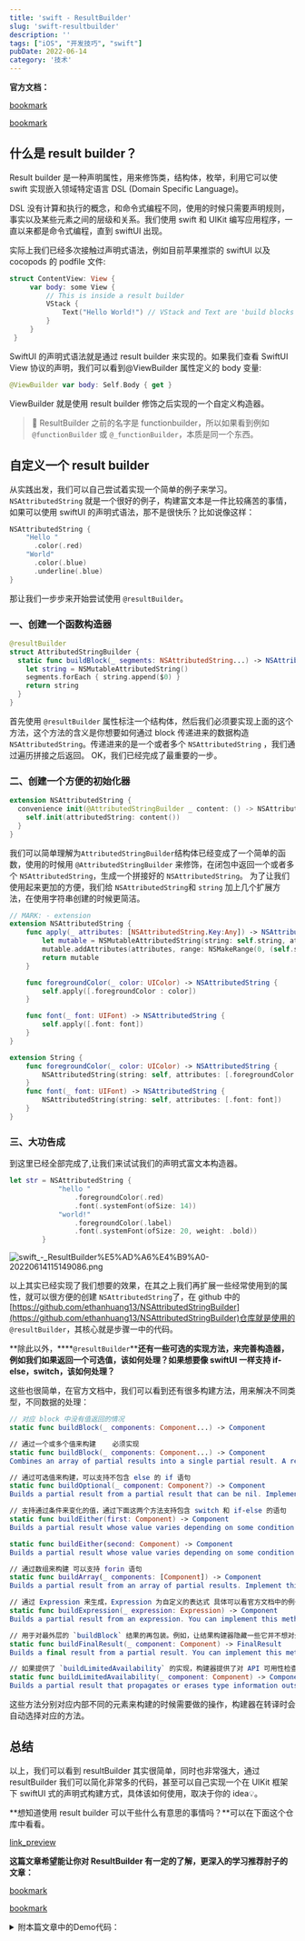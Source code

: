 ```yaml
---
title: 'swift - ResultBuilder'
slug: 'swift-resultbuilder'
description: ''
tags: ["iOS", "开发技巧", "swift"]
pubDate: 2022-06-14
category: '技术'
---
```


**官方文档：**


[bookmark](https://docs.swift.org/swift-book/ReferenceManual/Attributes.html#ID633)


[bookmark](https://docs.swift.org/swift-book/LanguageGuide/AdvancedOperators.html#ID630)


## 什么是 result builder？


Result builder 是一种声明属性，用来修饰类，结构体，枚举，利用它可以使 swift 实现嵌入领域特定语言 DSL (Domain Specific Language)。



DSL 没有计算和执行的概念，和命令式编程不同，使用的时候只需要声明规则，事实以及某些元素之间的层级和关系。我们使用 swift 和 UIKit 编写应用程序，一直以来都是命令式编程，直到 swiftUI 出现。



实际上我们已经多次接触过声明式语法，例如目前苹果推崇的 swiftUI 以及 cocopods 的 podfile 文件:


```swift
struct ContentView: View {
     var body: some View {
         // This is inside a result builder
         VStack {
             Text("Hello World!") // VStack and Text are 'build blocks'
         }
     }
 }
```


SwiftUI 的声明式语法就是通过 result builder 来实现的。如果我们查看 SwiftUI View 协议的声明，我们可以看到@ViewBuilder 属性定义的 body 变量:


```swift
@ViewBuilder var body: Self.Body { get }
```


ViewBuilder 就是使用 result builder 修饰之后实现的一个自定义构造器。


> 🎣 ResultBuilder 之前的名字是 functionbuilder，所以如果看到例如 `@functionBuilder` 或 `@_functionBuilder`，本质是同一个东西。


## 自定义一个 result builder


从实践出发，我们可以自己尝试着实现一个简单的例子来学习。`NSAttributedString` 就是一个很好的例子，构建富文本是一件比较痛苦的事情，如果可以使用 swiftUI 的声明式语法，那不是很快乐？比如说像这样：


```swift
NSAttributedString {
    "Hello "
      .color(.red)
    "World"
      .color(.blue)
      .underline(.blue)
}
```


那让我们一步步来开始尝试使用 `@resultBuilder`。


### 一、创建一个函数构造器


```swift
@resultBuilder
struct AttributedStringBuilder {
  static func buildBlock(_ segments: NSAttributedString...) -> NSAttributedString {
    let string = NSMutableAttributedString()
    segments.forEach { string.append($0) }
    return string
  }
}
```


首先使用 `@resultBuilder` 属性标注一个结构体，然后我们必须要实现上面的这个方法，这个方法的含义是你想要如何通过 block 传递进来的数据构造 `NSAttributedString`。传递进来的是一个或者多个 `NSAttributedString` ，我们通过遍历拼接之后返回。
OK，我们已经完成了最重要的一步。


### 二、创建一个方便的初始化器


```swift
extension NSAttributedString {
  convenience init(@AttributedStringBuilder _ content: () -> NSAttributedString) {
    self.init(attributedString: content())
  }
}
```


我们可以简单理解为`AttributedStringBuilder`结构体已经变成了一个简单的函数，使用的时候用 `@AttributedStringBuilder` 来修饰，在闭包中返回一个或者多个 `NSAttributedString`，生成一个拼接好的 `NSAttributedString`。
为了让我们使用起来更加的方便，我们给 `NSAttributedString`和 `string` 加上几个扩展方法，在使用字符串创建的时候更简洁。


```swift
// MARK: - extension
extension NSAttributedString {
    func apply(_ attributes: [NSAttributedString.Key:Any]) -> NSAttributedString {
        let mutable = NSMutableAttributedString(string: self.string, attributes: self.attributes(at: 0, effectiveRange: nil))
        mutable.addAttributes(attributes, range: NSMakeRange(0, (self.string as NSString).length))
        return mutable
    }

    func foregroundColor(_ color: UIColor) -> NSAttributedString {
        self.apply([.foregroundColor : color])
    }

    func font(_ font: UIFont) -> NSAttributedString {
        self.apply([.font: font])
    }
}

extension String {
    func foregroundColor(_ color: UIColor) -> NSAttributedString {
        NSAttributedString(string: self, attributes: [.foregroundColor : color])
    }
    func font(_ font: UIFont) -> NSAttributedString {
        NSAttributedString(string: self, attributes: [.font: font])
    }
}
```


### 三、大功告成


到这里已经全部完成了,让我们来试试我们的声明式富文本构造器。


```swift
let str = NSAttributedString {
            "hello "
                .foregroundColor(.red)
                .font(.systemFont(ofSize: 14))
            "world!"
                .foregroundColor(.label)
                .font(.systemFont(ofSize: 20, weight: .bold))
        }
```


![swift_-_ResultBuilder%E5%AD%A6%E4%B9%A0-20220614115149086.png](https://image.xcanoe.top/blog/b0a798a6e5613c3e9fcb47abd4fff64e.png)


以上其实已经实现了我们想要的效果，在其之上我们再扩展一些经常使用到的属性，就可以很方便的创建 `NSAttributedString`了，在 github 中的[https://github.com/ethanhuang13/NSAttributedStringBuilder](https://github.com/ethanhuang13/NSAttributedStringBuilder)仓库就是使用的 `@resultBuilder`，其核心就是步骤一中的代码。


**除此以外，****`@resultBuilder`****还有一些可选的实现方法，来完善构造器，例如我们如果返回一个可选值，该如何处理？如果想要像 swiftUI 一样支持 if-else，switch，该如何处理？**



这些也很简单，在官方文档中，我们可以看到还有很多构建方法，用来解决不同类型，不同数据的处理：


```swift
// 对应 block 中没有值返回的情况
static func buildBlock(_ components: Component...) -> Component

// 通过一个或多个值来构建    必须实现
static func buildBlock(_ components: Component...) -> Component
Combines an array of partial results into a single partial result. A result builder must implement this method.

// 通过可选值来构建，可以支持不包含 else 的 if 语句
static func buildOptional(_ component: Component?) -> Component
Builds a partial result from a partial result that can be nil. Implement this method to support if statements that don’t include an else clause.

// 支持通过条件来变化的值，通过下面这两个方法支持包含 switch 和 if-else 的语句
static func buildEither(first: Component) -> Component
Builds a partial result whose value varies depending on some condition. Implement both this method and buildEither(second:) to support switch statements and if statements that include an else clause.

static func buildEither(second: Component) -> Component
Builds a partial result whose value varies depending on some condition. Implement both this method and buildEither(first:) to support switch statements and if statements that include an else clause.

// 通过数组来构建 可以支持 forin 语句
static func buildArray(_ components: [Component]) -> Component
Builds a partial result from an array of partial results. Implement this method to support for loops.

// 通过 Expression 来生成，Expression 为自定义的表达式 具体可以看官方文档中的例子
static func buildExpression(_ expression: Expression) -> Component
Builds a partial result from an expression. You can implement this method to perform preprocessing—for example, converting expressions to an internal type—or to provide additional information for type inference at use sites.

// 用于对最外层的 `buildBlock` 结果的再包装。例如，让结果构建器隐藏一些它并不想对外的类型（转换成可对外的类型）。
static func buildFinalResult(_ component: Component) -> FinalResult
Builds a final result from a partial result. You can implement this method as part of a result builder that uses a different type for partial and final results, or to perform other postprocessing on a result before returning it.

// 如果提供了 `buildLimitedAvailability` 的实现，构建器提供了对 API 可用性检查（如 `if #available(..)`）的支持。
static func buildLimitedAvailability(_ component: Component) -> Component
Builds a partial result that propagates or erases type information outside a compiler-control statement that performs an availability check. You can use this to erase type information that varies between the conditional branches.
```


这些方法分别对应内部不同的元素来构建的时候需要做的操作，构建器在转译时会自动选择对应的方法。


## 总结


以上，我们可以看到 resultBuilder 其实很简单，同时也非常强大，通过 resultBuilder 我们可以简化非常多的代码，甚至可以自己实现一个在 UIKit 框架下 swiftUI 式的声明式构建方式，具体该如何使用，取决于你的 idea💡。


**想知道使用 result builder 可以干些什么有意思的事情吗？**可以在下面这个仓库中看看。


[link_preview](https://github.com/carson-katri/awesome-result-builders)


**这篇文章希望能让你对 ResultBuilder 有一定的了解，更深入的学习推荐肘子的文章：**


[bookmark](https://www.fatbobman.com/posts/viewBuilder1/)


[bookmark](https://www.fatbobman.com/posts/viewBuilder2/)

<details>
<summary>附本篇文章中的Demo代码：</summary>

![carbon_%282%29.png](https://image.xcanoe.top/blog/4878e5e1dbea782e0b4af0ffbcfb749f.png)


</details>